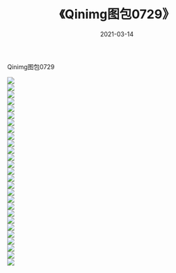﻿---
layout: post
title:  《Qinimg图包0729》
date:   2021-03-14
img: http://imgx.orgx.ga/Qinimg图包/Qinimg图包0729/000.jpg
categories: [美女, 清纯, 唯美]
---

Qinimg图包0729

 ![](http://imgx.orgx.ga/Qinimg图包/Qinimg图包0729/001.jpg) <br>![](http://imgx.orgx.ga/Qinimg图包/Qinimg图包0729/002.jpg) <br>![](http://imgx.orgx.ga/Qinimg图包/Qinimg图包0729/003.jpg) <br>![](http://imgx.orgx.ga/Qinimg图包/Qinimg图包0729/004.jpg) <br>![](http://imgx.orgx.ga/Qinimg图包/Qinimg图包0729/005.jpg) <br>![](http://imgx.orgx.ga/Qinimg图包/Qinimg图包0729/006.jpg) <br>![](http://imgx.orgx.ga/Qinimg图包/Qinimg图包0729/007.jpg) <br>![](http://imgx.orgx.ga/Qinimg图包/Qinimg图包0729/008.jpg) <br>![](http://imgx.orgx.ga/Qinimg图包/Qinimg图包0729/009.jpg) <br>![](http://imgx.orgx.ga/Qinimg图包/Qinimg图包0729/010.jpg) <br>![](http://imgx.orgx.ga/Qinimg图包/Qinimg图包0729/011.jpg) <br>![](http://imgx.orgx.ga/Qinimg图包/Qinimg图包0729/012.jpg) <br>![](http://imgx.orgx.ga/Qinimg图包/Qinimg图包0729/013.jpg) <br>![](http://imgx.orgx.ga/Qinimg图包/Qinimg图包0729/014.jpg) <br>![](http://imgx.orgx.ga/Qinimg图包/Qinimg图包0729/015.jpg) <br>![](http://imgx.orgx.ga/Qinimg图包/Qinimg图包0729/016.jpg) <br>![](http://imgx.orgx.ga/Qinimg图包/Qinimg图包0729/017.jpg) <br>![](http://imgx.orgx.ga/Qinimg图包/Qinimg图包0729/018.jpg) <br>![](http://imgx.orgx.ga/Qinimg图包/Qinimg图包0729/019.jpg) <br>![](http://imgx.orgx.ga/Qinimg图包/Qinimg图包0729/020.jpg) <br>![](http://imgx.orgx.ga/Qinimg图包/Qinimg图包0729/021.jpg) <br>![](http://imgx.orgx.ga/Qinimg图包/Qinimg图包0729/022.jpg) <br>![](http://imgx.orgx.ga/Qinimg图包/Qinimg图包0729/023.jpg) <br>![](http://imgx.orgx.ga/Qinimg图包/Qinimg图包0729/024.jpg) <br>![](http://imgx.orgx.ga/Qinimg图包/Qinimg图包0729/025.jpg) <br>![](http://imgx.orgx.ga/Qinimg图包/Qinimg图包0729/026.jpg) <br>![](http://imgx.orgx.ga/Qinimg图包/Qinimg图包0729/027.jpg) <br>